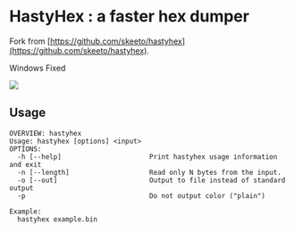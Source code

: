 # HastyHex : a faster hex dumper

Fork from [https://github.com/skeeto/hastyhex](https://github.com/skeeto/hastyhex). 

Windows Fixed

![](https://i.imgur.com/xbr4aMj.png)


## Usage

```
OVERVIEW: hastyhex
Usage: hastyhex [options] <input>
OPTIONS:
  -h [--help]                      Print hastyhex usage information and exit
  -n [--length]                    Read only N bytes from the input.
  -o [--out]                       Output to file instead of standard output
  -p                               Do not output color ("plain")

Example:
  hastyhex example.bin
```
